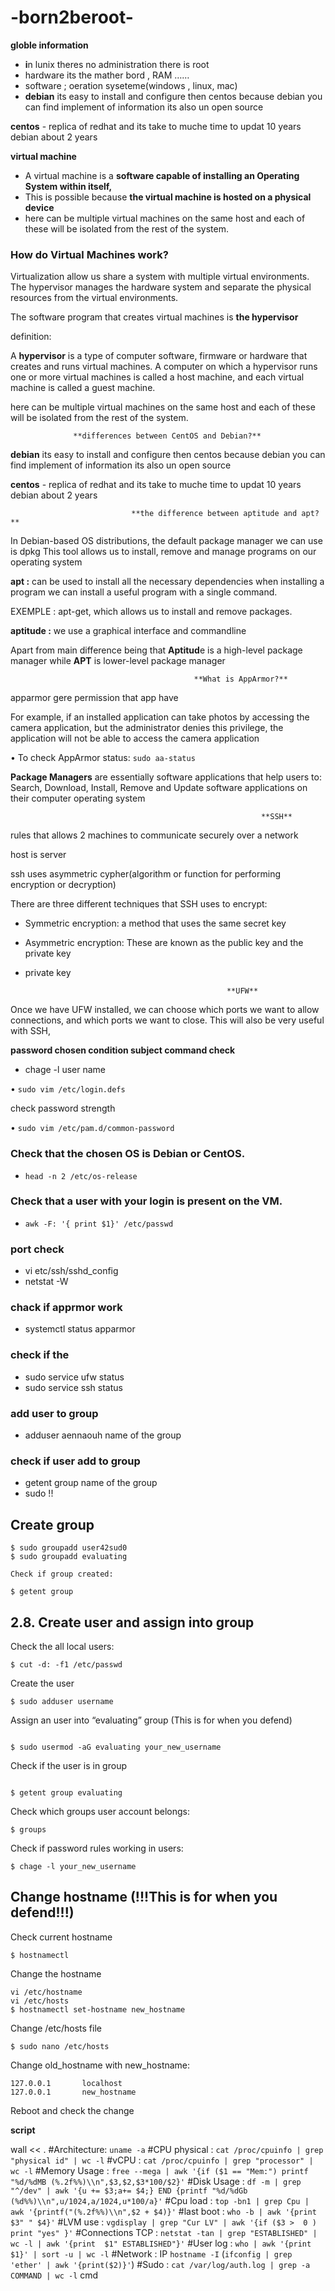 # -born2beroot-
**globle information** 

- **i**n lunix   theres no administration there is root
- hardware its the mather bord , RAM ……
- software ; oeration syseteme(windows , linux, mac)
- **debian** its easy to install and configure then centos because debian you can find implement of information its also un open source  

**centos**  - replica of redhat and its take to muche time to updat 10 years debian about 2 years

**virtual machine**

- A virtual machine is a **software capable of installing an Operating System within itself,**
- This is possible because **the virtual machine is hosted on a physical device**
- here can be multiple virtual machines on the same host and each of these will be isolated from the rest of the system.

### How do Virtual Machines work?

Virtualization allow us share a system with multiple virtual environments. The hypervisor manages the hardware system and separate the physical resources from the virtual environments.

The software program that creates virtual machines is **the hypervisor**

definition:

A **hypervisor** is a type of computer software, firmware or hardware that creates and runs virtual machines. A computer on which a hypervisor runs one or more virtual machines is called a host machine, and each virtual machine is called a guest machine.

here can be multiple virtual machines on the same host and each of these will be isolated from the rest of the system.

                  **differences between CentOS and Debian?**

**debian** its easy to install and configure then centos because debian you can find implement of information its also un open source  

**centos**  - replica of redhat and its take to muche time to updat 10 years debian about 2 years 

                               **the difference between aptitude and apt?**

In Debian-based OS distributions, the default package manager we can use is dpkg This tool allows us to install, remove and manage programs on our operating system

**apt :** can be used to install all the necessary dependencies when installing a program we can install a useful program with a single command.

EXEMPLE  : apt-get, which allows us to install and remove packages.

**aptitude :** we use a graphical interface and commandline 

Apart from main difference being that **Aptitud**e is a high-level package manager while **APT** is lower-level package manager

                                             **What is AppArmor?**

apparmor  gere permission that app have 

For example, if an installed application can take photos by accessing the camera application, but the administrator denies this privilege, the application will not be able to access the camera application

• To check AppArmor status: `sudo aa-status`

**Package Managers** are essentially software applications that help users to: Search, Download, Install, Remove and Update software applications on their computer operating system

                                                            **SSH** 

rules that allows 2 machines to communicate securely over a network

host is server

ssh uses asymmetric cypher(algorithm or function for performing encryption or decryption)

There are three different techniques that SSH uses to encrypt:

- Symmetric encryption: a method that uses the same secret key
- Asymmetric encryption: These are known as the public key and the private key
- private key

                                                   **UFW**

Once we have UFW installed, we can choose which ports we want to allow connections, and which ports we want to close. This will also be very useful with SSH,

**password chosen condition subject  command check** 

- chage -l  user name

• `sudo vim /etc/login.defs`

check password strength

• `sudo vim /etc/pam.d/common-password`

### Check that the chosen OS is Debian or CentOS.

- `head -n 2 /etc/os-release`

### Check that a user with your login is present on the VM.

- `awk -F: '{ print $1}' /etc/passwd`

### port check

- vi etc/ssh/sshd_config
- netstat -W

### chack if apprmor work

- systemctl status apparmor

### check if the

- sudo service ufw status
- sudo service ssh status

### add user to group

- adduser aennaouh name of the group

### check if user add to group

- getent group name of the group
- sudo !!

## **Create group**

```
$ sudo groupadd user42sud0
$ sudo groupadd evaluating

```

```
Check if group created:

$ getent group

```

## **2.8. Create user and assign into group**

Check the all local users:

```
$ cut -d: -f1 /etc/passwd
```

Create the user

```
$ sudo adduser username
```

Assign an user into “evaluating” group (This is for when you defend)

```

$ sudo usermod -aG evaluating your_new_username
```

Check if the user is in group

```

$ getent group evaluating
```

Check which groups user account belongs:

```
$ groups
```

Check if password rules working in users:

```
$ chage -l your_new_username
```

## **Change hostname (!!!This is for when you defend!!!)**

Check current hostname

```
$ hostnamectl
```

Change the hostname

```
vi /etc/hostname
vi /etc/hosts
$ hostnamectl set-hostname new_hostname
```

Change /etc/hosts file

```
$ sudo nano /etc/hosts
```

Change old_hostname with new_hostname:

```
127.0.0.1       localhost
127.0.0.1       new_hostname
```

Reboot and check the change


**script** 

wall << .
#Architecture: `uname -a`
#CPU physical : `cat /proc/cpuinfo | grep "physical id" | wc -l`
#vCPU : `cat /proc/cpuinfo | grep "processor" | wc -l`
#Memory Usage : `free --mega | awk '{if ($1 == "Mem:") printf "%d/%dMB (%.2f%%)\\n",$3,$2,$3*100/$2}'`
#Disk Usage : `df -m | grep "^/dev" | awk '{u += $3;a+= $4;} END {printf "%d/%dGb (%d%%)\\n",u/1024,a/1024,u*100/a}'`
#Cpu load :  `top -bn1 | grep Cpu | awk '{printf("(%.2f%%)\\n",$2 + $4)}'`
#last boot : `who -b | awk '{print $3" " $4}'`
#LVM use : `vgdisplay | grep "Cur LV" | awk '{if ($3 >  0 ) print "yes" }'`
#Connections TCP : `netstat -tan | grep "ESTABLISHED" | wc -l | awk '{print  $1" ESTABLISHED"}'` 
#User log : `who | awk '{print $1}' | sort -u | wc -l`
#Network : IP `hostname -I` (`ifconfig | grep 'ether' | awk '{print($2)}'`)
#Sudo : `cat /var/log/auth.log | grep -a COMMAND | wc -l` cmd
